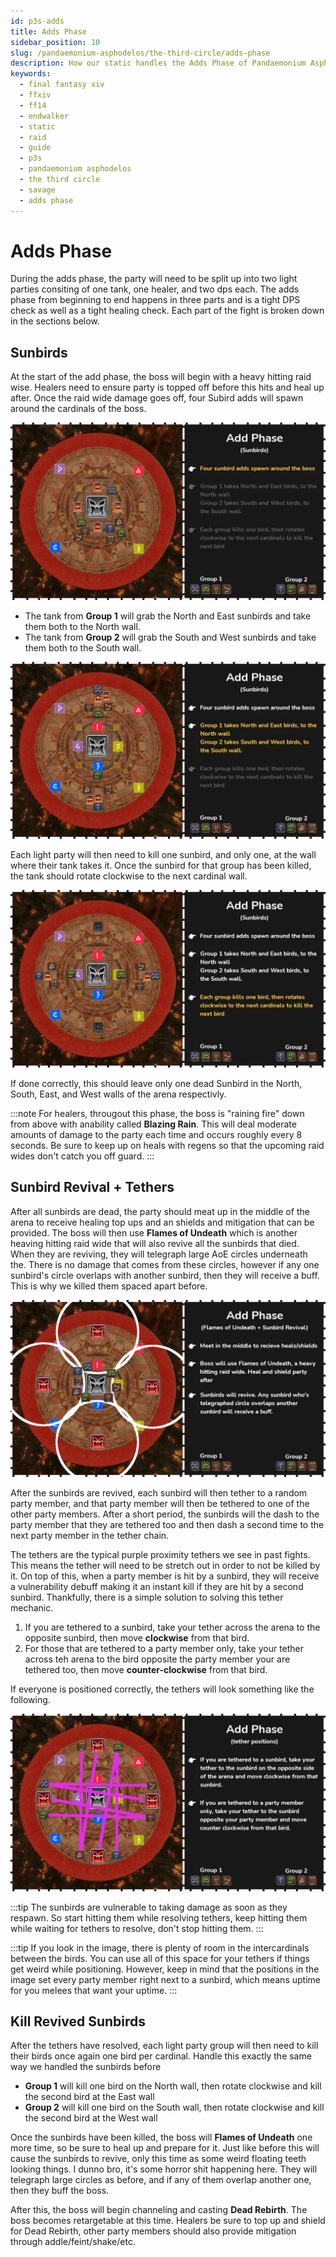 ```yaml
---
id: p3s-adds
title: Adds Phase
sidebar_position: 10
slug: /pandaemonium-asphodelos/the-third-circle/adds-phase
description: How our static handles the Adds Phase of Pandaemonium Asphodelos The Third Circle (Savage)
keywords: 
  - final fantasy xiv
  - ffxiv
  - ff14
  - endwalker
  - static
  - raid
  - guide
  - p3s
  - pandaemonium asphodelos
  - the third circle
  - savage
  - adds phase
---
```


# Adds Phase
During the adds phase, the party will need to be split up into two light parties consiting of one tank, one healer, and two dps each.  The adds phase from beginning to end happens in three parts and is a tight DPS check as well as a tight healing check.  Each part of the fight is broken down in the sections below.

## Sunbirds
At the start of the add phase, the boss will begin with a heavy hitting raid wise.  Healers need to ensure party is topped off before this hits and heal up after.  Once the raid wide damage goes off, four Subird adds will spawn around the cardinals of the boss.

![Sunbirds Spawn](/img/pandaemonium-asphodelos/the-third-circle/add-phase-sunbirds-step-one.webp)

- The tank from **Group 1** will grab the North and East sunbirds and take them both to the North wall.
- The tank from **Group 2** will grab the South and West sunbirds and take them both to the South wall.

![Sunbirds Spawn](/img/pandaemonium-asphodelos/the-third-circle/add-phase-sunbirds-step-two.webp)

Each light party will then need to kill one sunbird, and only one, at the wall where their tank takes it.  Once the sunbird for that group has been killed, the tank should rotate clockwise to the next cardinal wall.

![Sunbirds Spawn](/img/pandaemonium-asphodelos/the-third-circle/add-phase-sunbirds-step-three.webp)

If done correctly, this should leave only one dead Sunbird in the North, South, East, and West walls of the arena respectivly.  

:::note
For healers, througout this phase, the boss is "raining fire" down from above with anability called **Blazing Rain**.  This will deal moderate amounts of damage to the party each time and occurs roughly every 8 seconds. Be sure to keep up on heals with regens so that the upcoming raid wides don't catch you off guard.
:::

## Sunbird Revival + Tethers
After all sunbirds are dead, the party should meat up in the middle of the arena to receive healing top ups and an shields and mitigation that can be provided.  The boss will then use **Flames of Undeath** which is another heaving hitting raid wide that will also revive all the sunbirds that died.  When they are reviving, they will telegraph large AoE circles underneath the.  There is no damage that comes from these circles, however if any one sunbird's circle overlaps with another sunbird, then they will receive a buff.  This is why we killed them spaced apart before.

![Sunbirds Spawn](/img/pandaemonium-asphodelos/the-third-circle/add-phase-sunbirds-revive.webp)

After the sunbirds are revived, each sunbird will then tether to a random party member, and that party member will then be tethered to one of the other party members.  After a short period, the sunbirds will the dash to the party member that they are tethered too and then dash a second time to the next party member in the tether chain.

The tethers are the typical purple proximity tethers we see in past fights.  This means the tether will need to be stretch out in order to not be killed by it. On top of this, when a party member is hit by a sunbird, they will receive a vulnerability debuff making it an instant kill if they are hit by a second sunbird.  Thankfully, there is a simple solution to solving this tether mechanic.

1. If you are tethered to a sunbird, take your tether across the arena to the opposite sunbird, then move **clockwise** from that bird.
2. For those that are tethered to a party member only, take your tether across teh arena to the bird opposite the party member your are tethered too, then move **counter-clockwise** from that bird.

If everyone is positioned correctly, the tethers will look something like the following.

![Sunbirds Tethers](/img/pandaemonium-asphodelos/the-third-circle/add-phase-sunbirds-tethers.webp)


:::tip
The sunbirds are vulnerable to taking damage as soon as they respawn. So start hitting them while resolving tethers, keep hitting them while waiting for tethers to resolve, don't stop hitting them.
:::

:::tip
If you look in the image, there is plenty of room in the intercardinals between the birds.  You can use all of this space for your tethers if things get weird while positioning.  However, keep in mind that the positions in the image set every party member right next to a sunbird, which means uptime for you melees that want your uptime.
:::


## Kill Revived Sunbirds
After the tethers have resolved, each light party group will then need to kill their birds once again one bird per cardinal.  Handle this exactly the same way we handled the sunbirds before

- **Group 1** will kill one bird on the North wall, then rotate clockwise and kill the second bird at the East wall
- **Group 2** will kill one bird on the South wall, then rotate clockwise and kill the second bird at the West wall


Once the sunbirds have been killed, the boss will **Flames of Undeath** one more time, so be sure to heal up and prepare for it.  Just like before this will cause the sunbirds to revive, only this time as some weird floating teeth looking things. I dunno bro, it's some horror shit happening here.  They will telegraph large circles as before, and if any of them overlap another one, then they buff the boss.

After this, the boss will begin channeling and casting **Dead Rebirth**. The boss becomes retargetable at this time.  Healers be sure to top up and shield for Dead Rebirth, other party members should also provide mitigation through addle/feint/shake/etc.